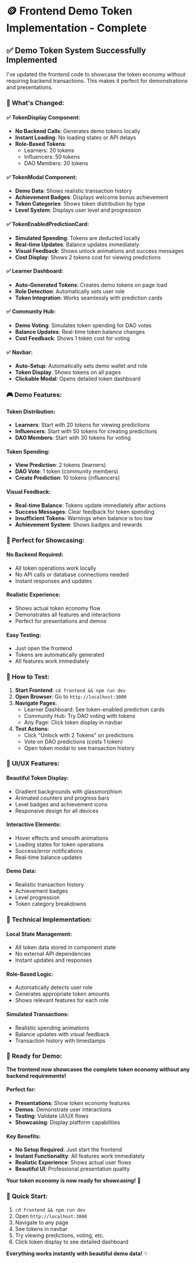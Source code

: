 # 🪙 Frontend Demo Token Implementation - Complete

## ✅ **Demo Token System Successfully Implemented**

I've updated the frontend code to showcase the token economy without requiring backend transactions. This makes it perfect for demonstrations and presentations.

### 🎯 **What's Changed:**

#### **✅ TokenDisplay Component:**
- **No Backend Calls**: Generates demo tokens locally
- **Instant Loading**: No loading states or API delays
- **Role-Based Tokens**: 
  - Learners: 20 tokens
  - Influencers: 50 tokens
  - DAO Members: 30 tokens

#### **✅ TokenModal Component:**
- **Demo Data**: Shows realistic transaction history
- **Achievement Badges**: Displays welcome bonus achievement
- **Token Categories**: Shows token distribution by type
- **Level System**: Displays user level and progression

#### **✅ TokenEnabledPredictionCard:**
- **Simulated Spending**: Tokens are deducted locally
- **Real-time Updates**: Balance updates immediately
- **Visual Feedback**: Shows unlock animations and success messages
- **Cost Display**: Shows 2 tokens cost for viewing predictions

#### **✅ Learner Dashboard:**
- **Auto-Generated Tokens**: Creates demo tokens on page load
- **Role Detection**: Automatically sets user role
- **Token Integration**: Works seamlessly with prediction cards

#### **✅ Community Hub:**
- **Demo Voting**: Simulates token spending for DAO votes
- **Balance Updates**: Real-time token balance changes
- **Cost Feedback**: Shows 1 token cost for voting

#### **✅ Navbar:**
- **Auto-Setup**: Automatically sets demo wallet and role
- **Token Display**: Shows tokens on all pages
- **Clickable Modal**: Opens detailed token dashboard

### 🎮 **Demo Features:**

#### **Token Distribution:**
- **Learners**: Start with 20 tokens for viewing predictions
- **Influencers**: Start with 50 tokens for creating predictions
- **DAO Members**: Start with 30 tokens for voting

#### **Token Spending:**
- **View Prediction**: 2 tokens (learners)
- **DAO Vote**: 1 token (community members)
- **Create Prediction**: 10 tokens (influencers)

#### **Visual Feedback:**
- **Real-time Balance**: Tokens update immediately after actions
- **Success Messages**: Clear feedback for token spending
- **Insufficient Tokens**: Warnings when balance is too low
- **Achievement System**: Shows badges and rewards

### 🚀 **Perfect for Showcasing:**

#### **No Backend Required:**
- All token operations work locally
- No API calls or database connections needed
- Instant responses and updates

#### **Realistic Experience:**
- Shows actual token economy flow
- Demonstrates all features and interactions
- Perfect for presentations and demos

#### **Easy Testing:**
- Just open the frontend
- Tokens are automatically generated
- All features work immediately

### 🎯 **How to Test:**

1. **Start Frontend**: `cd frontend && npm run dev`
2. **Open Browser**: Go to `http://localhost:3000`
3. **Navigate Pages**: 
   - Learner Dashboard: See token-enabled prediction cards
   - Community Hub: Try DAO voting with tokens
   - Any Page: Click token display in navbar
4. **Test Actions**:
   - Click "Unlock with 2 Tokens" on predictions
   - Vote on DAO predictions (costs 1 token)
   - Open token modal to see transaction history

### 🎨 **UI/UX Features:**

#### **Beautiful Token Display:**
- Gradient backgrounds with glassmorphism
- Animated counters and progress bars
- Level badges and achievement icons
- Responsive design for all devices

#### **Interactive Elements:**
- Hover effects and smooth animations
- Loading states for token operations
- Success/error notifications
- Real-time balance updates

#### **Demo Data:**
- Realistic transaction history
- Achievement badges
- Level progression
- Token category breakdowns

### 🔧 **Technical Implementation:**

#### **Local State Management:**
- All token data stored in component state
- No external API dependencies
- Instant updates and responses

#### **Role-Based Logic:**
- Automatically detects user role
- Generates appropriate token amounts
- Shows relevant features for each role

#### **Simulated Transactions:**
- Realistic spending animations
- Balance updates with visual feedback
- Transaction history with timestamps

### 🎉 **Ready for Demo:**

**The frontend now showcases the complete token economy without any backend requirements!**

#### **Perfect for:**
- **Presentations**: Show token economy features
- **Demos**: Demonstrate user interactions
- **Testing**: Validate UI/UX flows
- **Showcasing**: Display platform capabilities

#### **Key Benefits:**
- **No Setup Required**: Just start the frontend
- **Instant Functionality**: All features work immediately
- **Realistic Experience**: Shows actual user flows
- **Beautiful UI**: Professional presentation quality

**Your token economy is now ready for showcasing!** 🚀

### 📱 **Quick Start:**

1. `cd frontend && npm run dev`
2. Open `http://localhost:3000`
3. Navigate to any page
4. See tokens in navbar
5. Try viewing predictions, voting, etc.
6. Click token display to see detailed dashboard

**Everything works instantly with beautiful demo data!** ✨

